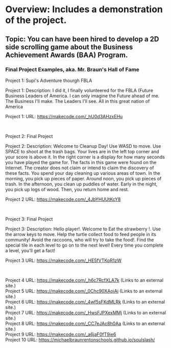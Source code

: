 # Overview: Includes a demonstration of the project. 

## Topic: You can have been hired to develop a 2D side scrolling game about the Business Achievement Awards (BAA) Program.

### Final Project Examples, aka. Mr. Braun's Hall of Fame 

Project 1: Supi's Adventure thourgh FBLA

Project 1: Description: I did it, I finally    volunteered for the FBLA (Future Business Leaders of America. I can only imagine the Future ahead of me. The Business I'll make. The Leaders I'll see. All in this great nation of America

Project 1: URL: https://makecode.com/_hU0d3AHzxEHu 

<br>

Project 2: Final Project

Project 2: Description: Welcome to Cleanup Day! Use WASD to move. Use SPACE to shoot at the trash bags. Your lives are in the left top corner and your score is above it. In the right corner is a display for how many seconds you have played the game for. The facts in this game were found on the Internet. The creator does not claim or intend to claim the discovery of these facts. You spend your day cleaning up various areas of town. In the morning, you pick up pieces of paper. Around noon, you pick up pieces of trash. In the afternoon, you clean up puddles of water. Early in the night, you pick up logs of wood. Then, you return home and rest.

Project 2 URL:  https://makecode.com/_4JbYHUUtKcY8 

<br>

Project 3: Final Project

Project 3: Description: Hello player!. Welcome to Eat the strawberry !. Use the arrow keys to move. Help the turtle collect food to feed people in its community! Avoid the raccoons, who will try to take the food!. Find the special tile in each level to go on to the next level! Every time you complete a level, you'll get a fact!

Project 3 URL: https://makecode.com/_HE5fVTKoR1zW

<br>

Project 4 URL: https://makecode.com/_h6c7RcfXLA7k (Links to an external site.)
<br>
Project 5 URL: https://makecode.com/_0Chc90XAoiAi (Links to an external site.)
<br>
Project 6 URL: https://makecode.com/_4wf5sFKdMLRk (Links to an external site.)
<br>
Project 7 URL: https://makecode.com/_HwsFJPXexMMj (Links to an external site.)
<br>
Project 8 URL: https://makecode.com/_CC7eJAc8h0Aa (Links to an external site.)
<br>
Project 9 URL: https://makecode.com/_a6jaF0fT9ie6
<br> 
Project 10 URL: https://michaelbraunrentonschools.github.io/soulslash/
<br> 
